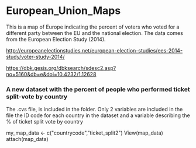 # European_Union_Maps

This is a map of Europe indicating the percent of voters who voted for a different party between the EU and the national election. The data comes from the European Election Study (2014). 

http://europeanelectionstudies.net/european-election-studies/ees-2014-study/voter-study-2014/

https://dbk.gesis.org/dbksearch/sdesc2.asp?no=5160&db=e&doi=10.4232/1.12628

### A new dataset with the percent of people who performed ticket split-vote by country ###

The .cvs file,  is included in the folder.
Only 2 variables are included in the file the ID code for each country in the dataset and a variable describing the % of ticket split vote by country


my_map_data <- c("countrycode","ticket_split2")
View(map_data)
attach(map_data)

